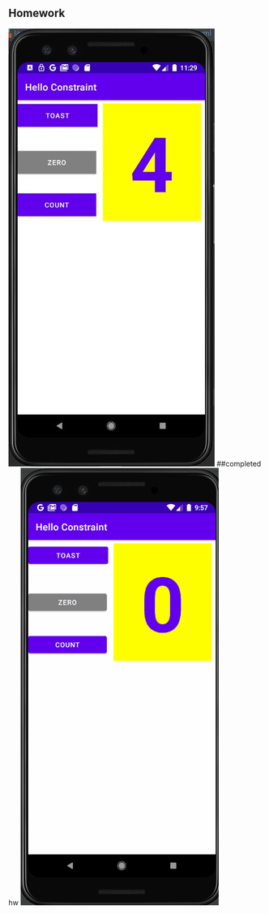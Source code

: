 ## Homework
!['Homework lab 2'](./homework_1.JPG)
##completed hw
!['Completed homework lab 2'](./completed_homework.gif)
